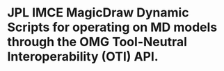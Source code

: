 # JPL IMCE MagicDraw Dynamic Scripts for operating on MD models through the OMG Tool-Neutral Interoperability (OTI) API.
